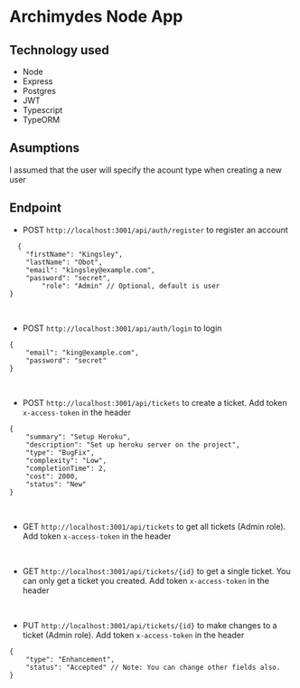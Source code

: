 # Archimydes Node App


## Technology used
- Node
- Express
- Postgres
- JWT
- Typescript
- TypeORM

## Asumptions
I assumed that the user will specify the acount type when creating a new user

## Endpoint
- POST `http://localhost:3001/api/auth/register` to register an account
```
  {
	"firstName": "Kingsley",
	"lastName": "Obot",
	"email": "kingsley@example.com",
	"password": "secret",
        "role": "Admin" // Optional, default is user
}
```
<br>

- POST `http://localhost:3001/api/auth/login` to login
```
{
	"email": "king@example.com",
	"password": "secret"
}
```
<br>

- POST `http://localhost:3001/api/tickets` to create a ticket. Add token `x-access-token` in the header
```
{
    "summary": "Setup Heroku",
    "description": "Set up heroku server on the project",
    "type": "BugFix",
    "complexity": "Low",
    "completionTime": 2,
    "cost": 2000,
    "status": "New"
}
```
<br>

- GET `http://localhost:3001/api/tickets` to get all tickets (Admin role). Add token `x-access-token` in the header
<br>

- GET `http://localhost:3001/api/tickets/{id}` to get a single ticket. You can only get a ticket you created. Add token `x-access-token` in the header
<br>

- PUT `http://localhost:3001/api/tickets/{id}` to make changes to a ticket (Admin role). Add token `x-access-token` in the header
```
{
    "type": "Enhancement",
    "status": "Accepted" // Note: You can change other fields also.
}
```
<br>
